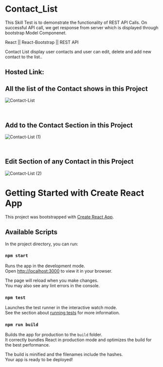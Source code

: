 # Contact_List
This Skill Test is to demonstrate the functionality of REST API Calls. On successful API call, we get response from server which is displayed through bootstrap Model Componenet.

React || React-Bootstrap || REST API

Contact List display user contacts and user can edit, delete and add new contact to the list..

## Hosted Link:


## All the list of the Contact shows in this Project
![Contact-List](https://user-images.githubusercontent.com/106314415/198561274-d09ad333-36ef-4693-80b0-45d3fea539e6.png)

<br>

## Add to the Contact Section in this Project
![Contact-List (1)](https://user-images.githubusercontent.com/106314415/198561658-08aa67bb-14c7-4440-b819-bd6ee86e28bf.png)

<br>

## Edit Section of any Contact in this Project
![Contact-List (2)](https://user-images.githubusercontent.com/106314415/198561749-3ec6f4c8-720f-44fd-a448-70e857a7b507.png)


# Getting Started with Create React App

This project was bootstrapped with [Create React App](https://github.com/facebook/create-react-app).

## Available Scripts

In the project directory, you can run:

### `npm start`

Runs the app in the development mode.\
Open [http://localhost:3000](http://localhost:3000) to view it in your browser.

The page will reload when you make changes.\
You may also see any lint errors in the console.

### `npm test`

Launches the test runner in the interactive watch mode.\
See the section about [running tests](https://facebook.github.io/create-react-app/docs/running-tests) for more information.

### `npm run build`

Builds the app for production to the `build` folder.\
It correctly bundles React in production mode and optimizes the build for the best performance.

The build is minified and the filenames include the hashes.\
Your app is ready to be deployed!

